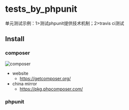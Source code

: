 # tests_by_phpunit
单元测试示例：1>测试phpunit提供技术机制；2>travis ci测试

## Install

### composer

![composer](https://getcomposer.org/img/logo-composer-transparent5.png)

- website
    - https://getcomposer.org/
- china mirror
    - https://pkg.phpcomposer.com/

### phpunit

